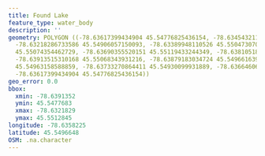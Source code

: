 ```yaml
---
title: Found Lake
feature_type: water_body
description: ''
geometry: POLYGON ((-78.63617399434904 45.54776825436154, -78.63454321126869 45.54824912002401,
  -78.63218286733586 45.54906057150093, -78.63389948110526 45.5504730702021, -78.63548734884201
  45.55074354462729, -78.63690355520151 45.55119433244349, -78.6381051848402 45.55128448957286,
  -78.63913515310168 45.55068343931216, -78.63879183034724 45.54966163911693, -78.63776186208578
  45.54963158588859, -78.63733270864411 45.54930099931889, -78.63664606313615 45.54833928187772,
  -78.63617399434904 45.54776825436154))
geo_error: 0.0
bbox:
  xmin: -78.6391352
  ymin: 45.5477683
  xmax: -78.6321829
  ymax: 45.5512845
longitude: -78.6358225
latitude: 45.5496648
OSM: .na.character
---
```

